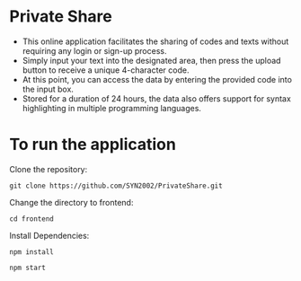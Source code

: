 # Private Share
- This online application facilitates the sharing of codes and texts without requiring any login or sign-up process.
- Simply input your text into the designated area, then press the upload button to receive a unique 4-character code.
- At this point, you can access the data by entering the provided code into the input box.
- Stored for a duration of 24 hours, the data also offers support for syntax highlighting in multiple programming languages.

  
# To run the application

Clone the repository:
```
git clone https://github.com/SYN2002/PrivateShare.git
```
Change the directory to frontend:
```
cd frontend
```
Install Dependencies:
```
npm install
```

```
npm start
```



